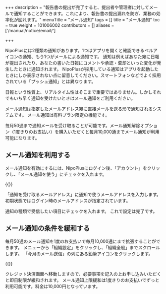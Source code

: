 +++
description = "報告書の提出が完了すると、提出者や管理者に対してメールで通知することができます。これにより、報告書の提出漏れを防ぎ、業務の効率化が図れます。"
menuTitle = "メール通知"
tags = []
title = "メール通知"
toc = true
weight = 101006002
contributors = []
aliases = ['/manual/notice/email/']

+++


NipoPlusには2種類の通知があります。1つはアプリを開くと確認できるベルアイコンの通知、もう1つがメールによる通知です。
通知は例えばあなた宛に日報が提出されたり、あなたの書いた日報にコメントや承認・棄却といった変化が発生したときに通知されます。
NipoPlusが採用している通知はアプリを起動したときにしか表示されない点に留意してください。スマートフォンなどでよく採用されている「プッシュ通知」とは異なります。 

日報という性質上、リアルタイム性はそこまで重要ではありません。しかしそれでもいち早く通知を受けたいときはメール通知をご利用ください。


メール通知は指定したメールアドレス宛に直接メールを送る形で通知されるシステムです。
メール通知は有料プラン限定の機能です。

毎月50通まで通知メールを受け取ることが可能です。メール通知解除オプション（1度きりのお支払い）を購入いただくと毎月10,000通までメール通知が利用可能になります。

## メール通知を利用する

メール通知を有効にするには、NipoPlusにログイン後、「アカウント」をクリックし、「メール通知を使う」にチェックを入れます。

{{<appscreen filename="email-notice" title="メール通知の設定をONにする"  >}}

「通知を受け取るメールアドレス」に通知で使うメールアドレスを入力します。初期状態ではログイン時のメールアドレスが指定されています。

通知の種類で受信したい項目にチェックを入れます。
これで設定は完了です。

## メール通知の条件を緩和する

毎月50通のメール通知を1度のお支払いで毎月10,000通にまで拡張することができます。
メニューから「組織設定」をクリックし、「組織全般」までスクロールします。
「今月のメール送信」の列にある鉛筆アイコンをクリックします。

{{<appscreen filename="unlock" title="メール通知の上限を緩和する"  >}}

クレジット決済画面へ移動しますので、必要事項を記入の上お申し込みいただくと即日制限が緩和されます。
メール通知上限緩和は1度きりのお支払いでずっと利用可能です。料金は10,000円となっています。
